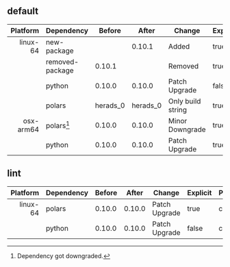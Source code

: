 ## default

| Platform | Dependency | Before | After | Change | Explicit | Package |
| -: | - | - | - | - | - | - |
| linux-64 | new-package |  | 0.10.1 | Added | true | conda |
|| removed-package | 0.10.1 |  | Removed | true | conda |
|| python | 0.10.0 | 0.10.0 | Patch Upgrade | false | conda |
|| polars | herads_0 | herads_0 | Only build string | true | conda |
| osx-arm64 | polars[^2] | 0.10.0 | 0.10.0 | Minor Downgrade | true | conda |
|| python | 0.10.0 | 0.10.0 | Patch Upgrade | true | conda |

## lint

| Platform | Dependency | Before | After | Change | Explicit | Package |
| -: | - | - | - | - | - | - |
| linux-64 | polars | 0.10.0 | 0.10.0 | Patch Upgrade | true | conda |
|| python | 0.10.0 | 0.10.0 | Patch Upgrade | false | conda |

[^1]: *Cursive* means explicit dependency.
[^2]: Dependency got downgraded.

